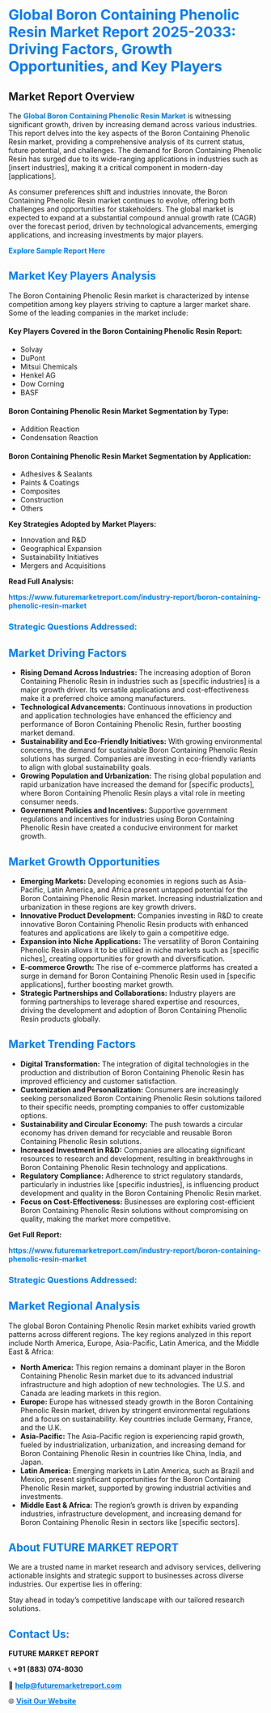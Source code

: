 <h1 style="color: #007BFF;">Global Boron Containing Phenolic Resin Market Report 2025-2033: Driving Factors, Growth Opportunities, and Key Players</h1>

<section id="overview">
<h2>Market Report Overview</h2>
<p>The <a href="https://www.futuremarketreport.com/industry-report/boron-containing-phenolic-resin-market" style="color: #007BFF; text-decoration: none;"><strong>Global Boron Containing Phenolic Resin Market</strong></a> is witnessing significant growth, driven by increasing demand across various industries. This report delves into the key aspects of the Boron Containing Phenolic Resin market, providing a comprehensive analysis of its current status, future potential, and challenges. The demand for Boron Containing Phenolic Resin has surged due to its wide-ranging applications in industries such as [insert industries], making it a critical component in modern-day [applications].</p>
<p>As consumer preferences shift and industries innovate, the Boron Containing Phenolic Resin market continues to evolve, offering both challenges and opportunities for stakeholders. The global market is expected to expand at a substantial compound annual growth rate (CAGR) over the forecast period, driven by technological advancements, emerging applications, and increasing investments by major players.</p>
</section>

<section id="overview">
<p><a href="https://www.futuremarketreport.com/request-sample/reportId=84039" style="color: #007BFF; text-decoration: none;"><strong>Explore Sample Report Here</strong></a></p>
</section>

<section id="key-players">
<h2 style="color: #007BFF;">Market Key Players Analysis</h2>
<p>The Boron Containing Phenolic Resin market is characterized by intense competition among key players striving to capture a larger market share. Some of the leading companies in the market include:</p>
<h4>Key Players Covered in the Boron Containing Phenolic Resin Report:</h4>
<ul><li>Solvay</li><li>DuPont</li><li>Mitsui Chemicals</li><li>Henkel AG</li><li>Dow Corning</li><li>BASF</li></ul>
<h4>Boron Containing Phenolic Resin Market Segmentation by Type:</h4>
<ul><li>Addition Reaction</li><li>Condensation Reaction</li></ul>

<h4>Boron Containing Phenolic Resin Market Segmentation by Application:</h4>
<ul><li>Adhesives &amp; Sealants</li><li>Paints &amp; Coatings</li><li>Composites</li><li>Construction</li><li>Others</li></ul>
<p><strong>Key Strategies Adopted by Market Players:</strong></p>
<ul>
<li>Innovation and R&D</li>
<li>Geographical Expansion</li>
<li>Sustainability Initiatives</li>
<li>Mergers and Acquisitions</li>
</ul>
</section>

<section>
<p><strong>Read Full Analysis: </strong></p><a href="https://www.futuremarketreport.com/industry-report/boron-containing-phenolic-resin-market" style="color: #007BFF; text-decoration: none;"><strong>https://www.futuremarketreport.com/industry-report/boron-containing-phenolic-resin-market</strong></a>
<h3 style="color: #007BFF;">Strategic Questions Addressed:</h3>
</section>

<section id="driving-factors">
<h2 style="color: #007BFF;">Market Driving Factors</h2>
<ul>
<li><strong>Rising Demand Across Industries:</strong> The increasing adoption of Boron Containing Phenolic Resin in industries such as [specific industries] is a major growth driver. Its versatile applications and cost-effectiveness make it a preferred choice among manufacturers.</li>
<li><strong>Technological Advancements:</strong> Continuous innovations in production and application technologies have enhanced the efficiency and performance of Boron Containing Phenolic Resin, further boosting market demand.</li>
<li><strong>Sustainability and Eco-Friendly Initiatives:</strong> With growing environmental concerns, the demand for sustainable Boron Containing Phenolic Resin solutions has surged. Companies are investing in eco-friendly variants to align with global sustainability goals.</li>
<li><strong>Growing Population and Urbanization:</strong> The rising global population and rapid urbanization have increased the demand for [specific products], where Boron Containing Phenolic Resin plays a vital role in meeting consumer needs.</li>
<li><strong>Government Policies and Incentives:</strong> Supportive government regulations and incentives for industries using Boron Containing Phenolic Resin have created a conducive environment for market growth.</li>
</ul>
</section>

<section id="growth-opportunities">
<h2 style="color: #007BFF;">Market Growth Opportunities</h2>
<ul>
<li><strong>Emerging Markets:</strong> Developing economies in regions such as Asia-Pacific, Latin America, and Africa present untapped potential for the Boron Containing Phenolic Resin market. Increasing industrialization and urbanization in these regions are key growth drivers.</li>
<li><strong>Innovative Product Development:</strong> Companies investing in R&D to create innovative Boron Containing Phenolic Resin products with enhanced features and applications are likely to gain a competitive edge.</li>
<li><strong>Expansion into Niche Applications:</strong> The versatility of Boron Containing Phenolic Resin allows it to be utilized in niche markets such as [specific niches], creating opportunities for growth and diversification.</li>
<li><strong>E-commerce Growth:</strong> The rise of e-commerce platforms has created a surge in demand for Boron Containing Phenolic Resin used in [specific applications], further boosting market growth.</li>
<li><strong>Strategic Partnerships and Collaborations:</strong> Industry players are forming partnerships to leverage shared expertise and resources, driving the development and adoption of Boron Containing Phenolic Resin products globally.</li>
</ul>
</section>

<section id="trending-factors">
<h2 style="color: #007BFF;">Market Trending Factors</h2>
<ul>
<li><strong>Digital Transformation:</strong> The integration of digital technologies in the production and distribution of Boron Containing Phenolic Resin has improved efficiency and customer satisfaction.</li>
<li><strong>Customization and Personalization:</strong> Consumers are increasingly seeking personalized Boron Containing Phenolic Resin solutions tailored to their specific needs, prompting companies to offer customizable options.</li>
<li><strong>Sustainability and Circular Economy:</strong> The push towards a circular economy has driven demand for recyclable and reusable Boron Containing Phenolic Resin solutions.</li>
<li><strong>Increased Investment in R&D:</strong> Companies are allocating significant resources to research and development, resulting in breakthroughs in Boron Containing Phenolic Resin technology and applications.</li>
<li><strong>Regulatory Compliance:</strong> Adherence to strict regulatory standards, particularly in industries like [specific industries], is influencing product development and quality in the Boron Containing Phenolic Resin market.</li>
<li><strong>Focus on Cost-Effectiveness:</strong> Businesses are exploring cost-efficient Boron Containing Phenolic Resin solutions without compromising on quality, making the market more competitive.</li>
</ul>
</section>

<section>
<p><strong>Get Full Report: </strong></p><a href="https://www.futuremarketreport.com/industry-report/boron-containing-phenolic-resin-market" style="color: #007BFF; text-decoration: none;"><strong>https://www.futuremarketreport.com/industry-report/boron-containing-phenolic-resin-market</strong></a>
<h3 style="color: #007BFF;">Strategic Questions Addressed:</h3>
</section>


<section id="regional-analysis">
<h2 style="color: #007BFF;">Market Regional Analysis</h2>
<p>The global Boron Containing Phenolic Resin market exhibits varied growth patterns across different regions. The key regions analyzed in this report include North America, Europe, Asia-Pacific, Latin America, and the Middle East & Africa:</p>
<ul>
<li><strong>North America:</strong> This region remains a dominant player in the Boron Containing Phenolic Resin market due to its advanced industrial infrastructure and high adoption of new technologies. The U.S. and Canada are leading markets in this region.</li>
<li><strong>Europe:</strong> Europe has witnessed steady growth in the Boron Containing Phenolic Resin market, driven by stringent environmental regulations and a focus on sustainability. Key countries include Germany, France, and the U.K.</li>
<li><strong>Asia-Pacific:</strong> The Asia-Pacific region is experiencing rapid growth, fueled by industrialization, urbanization, and increasing demand for Boron Containing Phenolic Resin in countries like China, India, and Japan.</li>
<li><strong>Latin America:</strong> Emerging markets in Latin America, such as Brazil and Mexico, present significant opportunities for the Boron Containing Phenolic Resin market, supported by growing industrial activities and investments.</li>
<li><strong>Middle East & Africa:</strong> The region’s growth is driven by expanding industries, infrastructure development, and increasing demand for Boron Containing Phenolic Resin in sectors like [specific sectors].</li>
</ul>
</section>

<footer>
<h2 style="color: #007BFF;">About FUTURE MARKET REPORT</h2>
<p>We are a trusted name in market research and advisory services, delivering actionable insights and strategic support to businesses across diverse industries. Our expertise lies in offering:</p>

<p>Stay ahead in today’s competitive landscape with our tailored research solutions.</p>

<h2 style="color: #007BFF;">Contact Us:</h2>
<p><strong>FUTURE MARKET REPORT</strong></p>
<p>📞 <strong>+91 (883) 074-8030</strong></p>
<p>📧 <strong><a href="mailto:help@futuremarketreport.com" style="color: #007BFF;">help@futuremarketreport.com</a></strong></p>
<p>🌐 <strong><a href="https://www.futuremarketreport.com/" style="color: #007BFF;">Visit Our Website</a></strong></p>
</footer>